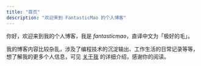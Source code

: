 ```yaml
---
title: "首页"
description: "欢迎来到 FantasticMao 的个人博客"
---
```


你好，欢迎来到我的个人博客，我是 _fantasticmao_，直译中文为「极好的毛」。

我的博客内容比较杂乱，涉及了编程技术的沉淀输出、工作生活的日常记录等等，想了解我的更多个人信息，可见 [关于我](/about) 的详细介绍，感谢你的阅读。
